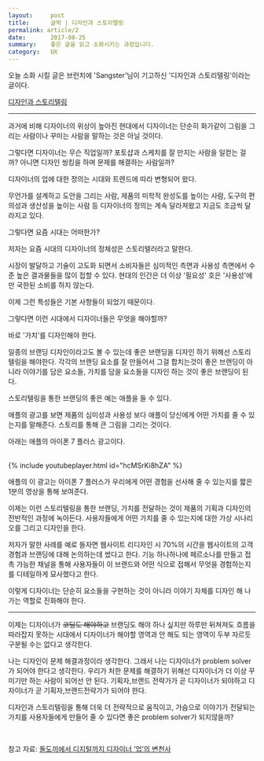 ```yaml
---
layout:     post
title:      글먹 | 디자인과 스토리텔링
permalink: article/2
date:       2017-08-25
summary:    좋은 글을 읽고 소화시키는 과정입니다.
category: 	UX
---
```



오늘 소화 시킬 글은 브런치에 'Sangster'님이 기고하신 '디자인과 스토리텔링'이라는 글이다.

[디자인과 스토리텔링](https://brunch.co.kr/@sangster/63)

- - -

과거에 비해 디자이너의 위상이 높아진 현대에서 디자이너는 단순히 화가같이 그림을 그리는 사람이나 꾸미는 사람을 말하는 것은 아닐 것이다.

그렇다면 디자이너는 무슨 직업일까? 포토샵과 스케치를 잘 만지는 사람을 일컫는 걸까? 아니면 디자인 씽킹을 하며 문제를 해결하는 사람일까? 

디자이너의 업에 대한 정의는 시대와 트렌드에 따라 변형되어 왔다.

무언가를 설계하고 도안을 그리는 사람, 제품의 미학적 완성도를 높이는 사람, 도구의 편의성과 생산성을 높이는 사람 등 디자이너의 정의는 계속 달라져왔고 지금도 조금씩 달라지고 있다.

그렇다면 요즘 시대는 어떠한가? 

저자는 요즘 시대의 디자이너의 정체성은 스토리텔러라고 말한다.

시장이 발달하고 기술이 고도화 되면서 소비자들은 심미적인 측면과 사용성 측면에서 수준 높은 결과물들을 많이 접할 수 있다. 현대의 인간은 더 이상 '필요성' 호은 '사용성'에만 국한된 소비를 하지 않는다.

이제 그런 특성들은 기본 사항들이 되었기 때문이다. 

그렇다면 이런 시대에서 디자이너들은 무엇을 해야할까?

바로 '가치'를 디자인해야 한다.

일종의 브랜딩 디자인이라고도 볼 수 있는데 좋은 브랜딩을 디자인 하기 위해선 스토리텔링을 해야한다. 각각의 브랜딩 요소를 잘 만들어서 그걸 합치는것이 좋은 브랜딩이 아니라 이야기를 담은 요소들, 가치를 담을 요소들을 디자인 하는 것이 좋은 브랜딩이 된다.

스토리텔링을 통한 브랜딩의 좋은 예는 애플을 들 수 있다. 

애플의 광고를 보면 제품의 심미성과 사용성 보다 애플이 당신에게 어떤 가치를 줄 수 있는지를 말해준다. 스토리를 통해 큰 그림을 그리는 것이다. 

아래는 애플의 아이폰 7 플러스 광고이다.

<br>
{% include youtubeplayer.html id="hcMSrKi8hZA" %}

<br>


애플의 이 광고는 아이폰 7 플러스가 우리에게 어떤 경험을 선사해 줄 수 있는지를 짧은 1분의 영상을 통해 보여준다.

이제는 이런 스토리텔링을 통한 브랜딩, 가치를 전달하는 것이 제품의 기획과 디자인의 전반적인 과정에 녹아든다. 사용자들에게 어떤 가치를 줄 수 있는지에 대한 가상 시나리오를 그리고 디자인을 한다. 

저자가 말한 사례를 예로 들자면 웹사이트 리디자인 시 70%의 시간을 웹사이트의 고객 경험과 브랜딩에 대해 논의하는데 썼다고 한다. 기능 하나하나에 페르소나를 만들고 접촉 가능한 채널을 통해 사용자들이 이 브랜드와 어떤 식으로 접해서 무엇을 경험하는지를 디테일하게 묘사했다고 한다. 

이렇게 디자이너는 단순히 요소들을 구현하는 것이 아니라 이야기 자체를 디자인 해 나가는 역할로 진화해야 한다.

- - -

이제는 디자이너가 ~~코딩도 해야하고~~ 브랜딩도 해야 하나 싶지만 하루만 뒤쳐져도 흐름을 따라잡지 못하는 시대에서 디자이너가 해야할 영역과 안 해도 되는 영역이 두부 자르듯 구분될 수는 없다고 생각한다. 

나는 디자인이 문제 해결과정이라 생각한다. 그래서 나는 디자이너가 problem solver가 되어야 한다고 생각한다. 우리가 처한 문제를 해결하기 위해선 디자이너가 더 이상 꾸미기만 하는 사람이 되어선 안 된다. 기획자,브랜드 전략가가 곧 디자이너가 되야하고 디자이너가 곧 기획자,브랜드전략가가 되어야 한다. 

디자인과 스토리텔링을 통해 더욱 더 전략적으로 움직이고, 가슴으로 이야기가 전달되는 가치를 사용자들에게 만들어 줄 수 있다면 좋은 problem solver가 되지않을까?

<br>

참고 자료: [돌도끼에서 디지털까지 디자이너 ‘업’의 변천사](https://webuildproduct.com/%EB%8F%8C%EB%8F%84%EB%81%BC%EC%97%90%EC%84%9C-%EB%94%94%EC%A7%80%ED%84%B8%EA%B9%8C%EC%A7%80-%EB%94%94%EC%9E%90%EC%9D%B4%EB%84%88-%EC%97%85%EC%9D%98-%EB%B3%80%EC%B2%9C%EC%82%AC-640934501fa6)
